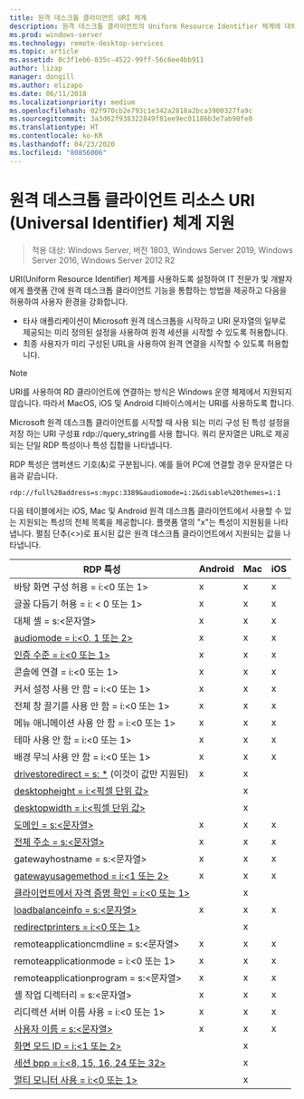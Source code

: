 ```yaml
---
title: 원격 데스크톱 클라이언트 URI 체계
description: 원격 데스크톱 클라이언트의 Uniform Resource Identifier 체계에 대해 알아보기
ms.prod: windows-server
ms.technology: remote-desktop-services
ms.topic: article
ms.assetid: 0c3f1eb6-835c-4522-99ff-56c6ee4bb911
author: lizap
manager: dongill
ms.author: elizapo
ms.date: 06/11/2018
ms.localizationpriority: medium
ms.openlocfilehash: 02f970cb2e793c1e342a2818a2bca3900327fa9c
ms.sourcegitcommit: 3a3d62f938322849f81ee9ec01186b3e7ab90fe0
ms.translationtype: HT
ms.contentlocale: ko-KR
ms.lasthandoff: 04/23/2020
ms.locfileid: "80856006"
---
```

# <a name="remote-desktop-client-universal-resource-identifier-uri-scheme-support"></a>원격 데스크톱 클라이언트 리소스 URI (Universal Identifier) 체계 지원

>적용 대상: Windows Server, 버전 1803, Windows Server 2019, Windows Server 2016, Windows Server 2012 R2

URI(Uniform Resource Identifier) 체계를 사용하도록 설정하여 IT 전문가 및 개발자에게 플랫폼 간에 원격 데스크톱 클라이언트 기능을 통합하는 방법을 제공하고 다음을 허용하여 사용자 환경을 강화합니다. 

- 타사 애플리케이션이 Microsoft 원격 데스크톱을 시작하고 URI 문자열의 일부로 제공되는 미리 정의된 설정을 사용하여 원격 세션을 시작할 수 있도록 허용합니다.
- 최종 사용자가 미리 구성된 URL을 사용하여 원격 연결을 시작할 수 있도록 허용합니다.

>[!NOTE]
> URI를 사용하여 RD 클라이언트에 연결하는 방식은 Windows 운영 체제에서 지원되지 않습니다. 따라서 MacOS, iOS 및 Android 디바이스에서는 URI를 사용하도록 합니다.

Microsoft 원격 데스크톱 클라이언트를 시작할 때 사용 되는 미리 구성 된 특성 설정을 저장 하는 URI 구성표 rdp://query_string를 사용 합니다. 쿼리 문자열은 URL로 제공되는 단일 RDP 특성이나 특성 집합을 나타냅니다. 

RDP 특성은 앰퍼샌드 기호(&)로 구분됩니다. 예를 들어 PC에 연결할 경우 문자열은 다음과 같습니다.

```
rdp://full%20address=s:mypc:3389&audiomode=i:2&disable%20themes=i:1
```

다음 테이블에서는 iOS, Mac 및 Android 원격 데스크톱 클라이언트에서 사용할 수 있는 지원되는 특성의 전체 목록을 제공합니다. 플랫폼 열의 "x"는 특성이 지원됨을 나타냅니다. 펼침 단추(<>)로 표시된 값은 원격 데스크톱 클라이언트에서 지원되는 값을 나타냅니다.

| **RDP 특성**                                           | **Android** | **Mac** | **iOS** |
|---------------------------------------------------------|---------|-----|-----|
| 바탕 화면 구성 허용 = i:&lt;0 또는 1&gt;                    | x       | x   | x   |
| 글꼴 다듬기 허용 = i: < 0 또는 1&gt;                         | x       | x   | x   |
| 대체 셸 = s:&lt;문자열&gt;                              | x       | x   | x   |
| [audiomode = i:&lt;0, 1 또는 2&gt;](https://technet.microsoft.com/library/ff393707.aspx)                                | x       | x   | x   |
| [인증 수준 = i:&lt;0 또는 1&gt;](https://technet.microsoft.com/library/ff393709.aspx)                         | x       | x   | x   |
| 콘솔에 연결 = i:&lt;0 또는 1&gt;                           | x       | x   | x   |
| 커서 설정 사용 안 함 = i:&lt;0 또는 1&gt;                      | x       | x   | x   |
| 전체 창 끌기를 사용 안 함 = i:&lt;0 또는 1&gt;                     | x       | x   | x   |
| 메뉴 애니메이션 사용 안 함 = i:&lt;0 또는 1&gt;                           | x       | x   | x   |
| 테마 사용 안 함 = i:&lt;0 또는 1&gt;                               | x       | x   | x   |
| 배경 무늬 사용 안 함 = i:&lt;0 또는 1&gt;                            | x       | x   | x   |
| [drivestoredirect = s: *](https://technet.microsoft.com/library/ff393728(v=ws.10).aspx) (이것이 값만 지원된) | x       | x   |     |
| [desktopheight = i:&lt;픽셀 단위 값&gt;](https://technet.microsoft.com/library/ff393702.aspx)                       |         | x   |     |
| [desktopwidth = i:&lt;픽셀 단위 값&gt;](https://technet.microsoft.com/library/ff393697.aspx)                        |         | x   |     |
| [도메인 = s:&lt;문자열&gt;](https://technet.microsoft.com/library/ff393673.aspx)                           | x | x | x |
| [전체 주소 = s:&lt;문자열&gt;](https://technet.microsoft.com/library/ff393661.aspx)                     | x | x | x |
| gatewayhostname = s:&lt;문자열&gt;                  | x | x | x |
| [gatewayusagemethod = i:&lt;1 또는 2&gt;](https://msdn.microsoft.com/aa381329.aspx)               | x | x | x |
| [클라이언트에서 자격 증명 확인 = i:&lt;0 또는 1&gt;](https://technet.microsoft.com/library/ff393660(v=ws.10).aspx) |   | x |   |
| [loadbalanceinfo = s:&lt;문자열&gt;](https://technet.microsoft.com/library/ff393684.aspx)                  | x | x | x |
| [redirectprinters = i:&lt;0 또는 1&gt;](https://technet.microsoft.com/library/ff393671(v=ws.10).aspx)                 |   | x |   |
| remoteapplicationcmdline = s:&lt;문자열&gt;         | x | x | x |
| remoteapplicationmode = i:&lt;0 또는 1&gt;            | x | x | x |
| remoteapplicationprogram = s:&lt;문자열&gt;         | x | x | x |
| 셸 작업 디렉터리 = s:&lt;문자열&gt;          | x | x | x |
| 리디렉션 서버 이름 사용 = i:&lt;0 또는 1&gt;      | x | x | x |
| [사용자 이름 = s:&lt;문자열&gt;](https://technet.microsoft.com/library/ff393678.aspx)                         | x | x | x |
| [화면 모드 ID = i:&lt;1 또는 2&gt;](https://technet.microsoft.com/library/ff393692.aspx)                   |   | x |   |
| [세션 bpp = i:&lt;8, 15, 16, 24 또는 32&gt;](https://technet.microsoft.com/library/ff393680.aspx)        |   | x |   |
| [멀티 모니터 사용 = i:&lt;0 또는 1&gt;](https://technet.microsoft.com/library/ff393695(v=ws.10).aspx)          |   | x |   |